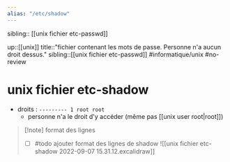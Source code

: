 ```yaml
---
alias: "/etc/shadow"
---
```

sibling:: [[unix fichier etc-passwd]]

up::[[unix]]
title::"fichier contenant les mots de passe. Personne n'a aucun droit dessus."
sibling::[[unix fichier etc-passwd]]
#informatique/unix #no-review 
# unix fichier etc-shadow

 - droits : `--------- 1 root root`
     - personne n'a le droit d'y accéder (même pas [[unix user root|root]])

> [!note] format des lignes
>  - [ ] #todo ajouter format des lignes de shadow
> ![[unix fichier etc-shadow 2022-09-07 15.31.12.excalidraw]]
